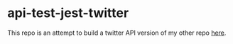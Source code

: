 # api-test-jest-twitter

This repo is an attempt to build a twitter API version of my other repo [here](https://github.com/oliverpople/api-test-jest).

